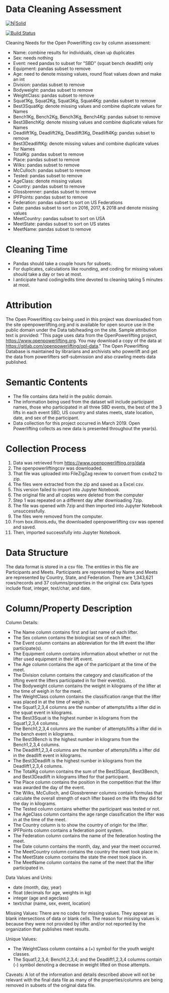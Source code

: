 # Data Cleaning Assessment

[![N|Solid](https://cldup.com/dTxpPi9lDf.thumb.png)](https://nodesource.com/products/nsolid)

[![Build Status](https://travis-ci.org/joemccann/dillinger.svg?branch=master)](https://travis-ci.org/joemccann/dillinger)

Cleaning Needs for the Open Powerlifting csv by column assessment:

  - Name: combine results for individuals, clean up duplicates 
  - Sex: needs nothing
  - Event: need pandas to subset for "SBD" (squat bench deadlift) only
  - Equipment: pandas subset to remove
  - Age: need to denote missing values, round float values down and make an int
  - Division: pandas subset to remove
  - Bodyweight: pandas subset to remove
  - WeightClass: pandas subset to remove
  - Squat1Kg, Squat2Kg, Squat3Kg, Squat4Kg: pandas subset to remove
  - Best3SquatKg: denote missing values and combine duplicate values for Names
  - Bench1Kg, Bench2Kg, Bench3Kg, Bench4Kg: pandas subset to remove
  - Best3BenchKg: denote missing values and combine duplicate values for Names
  - Deadlift1Kg, Deadlift2Kg, Deadlift3Kg, Deadlift4Kg: pandas subset to remove
  - Best3DeadliftKg: denote missing values and combine duplicate values for Names
  - TotalKg: pandas subset to remove
  - Place: pandas subset to remove
  - Wilks: pandas subset to remove
  - McCulloch: pandas subset to remove
  - Tested: pandas subset to remove
  - AgeClass: denote missing values
  - Country: pandas subset to remove
  - Glossbrenner: pandas subset to remove
  - IPFPoints: pandas subset to remove
  - Federation: pandas subset to sort on US Federations
  - Date: pandas subset to sort on 2016, 2017, & 2018 and denote missing values
  - MeetCountry: pandas subset to sort on USA
  - MeetState: pandas subset to sort on US states
  - MeetName: pandas subset to remove

# Cleaning Time

  - Pandas should take a couple hours for subsets.
  - For duplicates, calculations like rounding, and coding for missing values should take a day or two at most.
  - I anticipate hand coding/edits time devoted to cleaning taking 5 minutes at most.

# Attribution
The Open Powerlifting csv being used in this project was downloaded from the site openpowerlifting.org and is available for open source use in the public domain under the Data tab/heading on the site. Sample attribution text is provided: "This page uses data from the OpenPowerlifting project, https://www.openpowerlifting.org. You may download a copy of the data at https://gitlab.com/openpowerlifting/opl-data." The Open Powerlifting Database is maintained by librarians and archivists who powerlift and get the data from powerlifters self-submission and also crawling meets data published. 

# Semantic Contents

 - The file contains data held in the public domain.
 - The information being used from the dataset will include participant names, those who participated in all three SBD events, the best of the 3 lifts in each event SBD, US country and states meets, state location, date, and sex of the participant.
 - Data collection for this project occurred in March 2019. Open Powerlifting collects as new data is presented throughout the year(s).

# Collection Process

1. Data was retrieved from https://www.openpowerlifting.org/data
2. The openpowerliftingcsv was downloaded.
3. That file was uploaded into FileZigZag review to convert from csvbz2 to zip.
4. The files were extracted from the zip and saved as a Excel csv.
5. This version failed to import into Jupyter Notebook.
6. The original file and all copies were deleted from the computer
7. Step 1 was repeated on a different day after downloading 7zip.
8. The file was opened with 7zip and then imported into Jupyter Notebook unsuccessfully.
9. The files were removed from the computer.
10. From box.illinois.edu, the downloaded openpowerlifting csv was opened and saved.
11. Then, imported successfully into Jupyter Notebook.

# Data Structure
The data format is stored in a csv file.
The entities in this file are Participants and Meets. Participants are represented by Name and Meets are represented by Country, State, and Federation.
There are 1,343,621 rows/records and 37 columns/properties in the original csv.
Data types include float, integer, text/char, and date.

# Column/Property Description
Column Details:
 - The Name column contains first and last name of each lifter.
 - The Sex column contains the biological sex of each lifter.
 - The Event column contains an abbreviation for the lift event the lifter participate(s).
 - The Equipment column contains information about whether or not the lifter used equipment in  their lift event.
 - The Age column contains the age of the participant at the time of the meet.
 - The Division column contains the category and classification of the lifting event the lifters participated in for their event(s). 
 - The Bodyweight column contains the weight in kilograms of the lifter at the time of weigh in for the meet.
 - The WeightClass column contains the classification range that the lifter was placed in at the time of weigh in.
 - The Squat1,2,3,4 columns are the number of attempts/lifts a lifter did in the squat event in kilograms.
 - The Best3Squat is the highest number in kilograms from the Squat1,2,3,4 columns.
 - The Bench1,2,3,4 columns are the number of attempts/lifts a lifter did in the bench event in kilograms.
 - The Best3Bench is the highest number in kilograms from the Bench1,2,3,4 columns.
 - The Deadlift1,2,3,4 columns are the number of attempts/lifts a lifter did in the deadlift event in kilograms.
 - The Best3Deadlift is the highest number in kilograms from the Deadlift1,2,3,4 columns.
 - The TotalKg column contains the sum of the Best3Squat, Best3Bench, and Best3Deadlift in kilograms lifted for that participant.
 - The Place column contains the position in the competition that the lifter was awarded the day of the event.
 - The Wilks, McCulloch, and Glossbrenner columns contain formulas that calculate the overall strength of each lifter based on the lifts they did for the day in kilograms.
 - The Tested column contains whether the participant was tested or not.
 - The AgeClass column contains the age range classification the lifter was in at the time of the meet.
 - The Country column is to show the country of origin for the lifter.
 - IPFPoints column contains a federation point system.
 - The Federation column contains the name of the federation hosting the meet.
 - The Date column contains the month, day, and year the meet occurred.
 - The MeetCountry column contains the country the meet took place in.
 - The MeetState column contains the state the meet took place in.
 - The MeetName column contains the name of the meet that the lifter participated in.

Data Values and Units:
 - date (month, day, year)
 - float (decimals for age, weights in kg)
 - integer (age and ageclass)
 - text/char (name, sex, event, location)

Missing Values:
There are no codes for missing values. They appear as blank intersections of data or blank cells.  The reason for missing values is because they were not provided by lifter and/or not reported by the organization that publishes meet results.

Unique Values:
 - The WeightClass column contains a (+) symbol for the youth weight classes. 
 - The Squat1,2,3,4; Bench1,2,3,4; and the Deadlift1,2,3,4 columns contain (-) symbol denoting a decrease in weight lifted on those attempts.

Caveats:
A lot of the information and details described above will not be relevant with the final data file as many of the properties/columns are being removed in subsets of the original data file.
